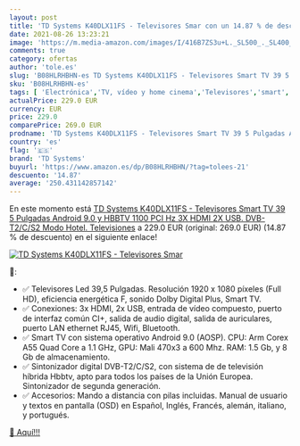```yaml
---
layout: post
title: 'TD Systems K40DLX11FS - Televisores Smar con un 14.87 % de descuento'
date: 2021-08-26 13:23:21
image: 'https://m.media-amazon.com/images/I/416B7ZS3u+L._SL500_._SL400_.jpg'
comments: true
category: ofertas
author: 'tole.es'
slug: 'B08HLRHBHN-es TD Systems K40DLX11FS - Televisores Smart TV 39 5 Pulgadas...'
sku: 'B08HLRHBHN-es'
tags: [ 'Electrónica','TV, vídeo y home cinema','Televisores','smart','td systems','tv', ]
actualPrice: 229.0 EUR
currency: EUR
price: 229.0
comparePrice: 269.0 EUR
prodname: 'TD Systems K40DLX11FS - Televisores Smart TV 39 5 Pulgadas Android 9.0 y HBBTV  1100 PCI Hz  3X HDMI  2X USB. DVB-T2/C/S2  Modo Hotel. Televisiones'
country: 'es'
flag: '🇪🇸'
brand: 'TD Systems'
buyurl: 'https://www.amazon.es/dp/B08HLRHBHN/?tag=tolees-21'
descuento: '14.87'
average: '250.431142857142'
---
```


En este momento está [TD Systems K40DLX11FS - Televisores Smart TV 39 5 Pulgadas Android 9.0 y HBBTV  1100 PCI Hz  3X HDMI  2X USB. DVB-T2/C/S2  Modo Hotel. Televisiones](https://www.amazon.es/dp/B08HLRHBHN/?tag=tolees-21) a 229.0 EUR (original: 269.0 EUR) (14.87 %  de descuento) en el siguiente enlace!

[![TD Systems K40DLX11FS - Televisores Smar](https://m.media-amazon.com/images/I/416B7ZS3u+L._SL500_._SL400_.jpg)](https://www.amazon.es/dp/B08HLRHBHN/?tag=tolees-21)

🔎:

- ✅ Televisores Led 39,5 Pulgadas. Resolución 1920 x 1080 píxeles (Full HD), eficiencia energética F, sonido Dolby Digital Plus, Smart TV.
- ✅ Conexiones: 3x HDMI, 2x USB, entrada de vídeo compuesto, puerto de interfaz común CI+, salida de audio digital, salida de auriculares, puerto LAN ethernet RJ45, Wifi, Bluetooth.
- ✅ Smart TV con sistema operativo Android 9.0 (AOSP). CPU: Arm Corex A55 Quad Core a 1.1 GHz, GPU: Mali 470x3 a 600 Mhz. RAM: 1.5 Gb, y 8 Gb de almacenamiento.
- ✅ Sintonizador digital DVB-T2/C/S2, con sistema de de televisión híbrida Hbbtv, apto para todos los países de la Unión Europea. Sintonizador de segunda generación.
- ✅ Accesorios: Mando a distancia con pilas incluidas. Manual de usuario y textos en pantalla (OSD) en Español, Inglés, Francés, alemán, italiano, y portugués.

[🛒 Aquí!!!](https://www.amazon.es/dp/B08HLRHBHN/?tag=tolees-21)
